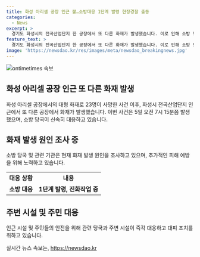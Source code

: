 ```yaml
---
title: 화성 아리셀 공장 인근 불…소방대응 1단계 발령 현장경찰 출동
categories:
  - News
excerpt: >
  경기도 화성시의 전곡산업단지 한 공장에서 또 다른 화재가 발생했습니다. 이로 인해 소방 당국이 소방 대응 1단계를 발령하여 진화 작업을 벌이고 있습니다. 이 화재는 최근 화성 아리셀 공장에서의 대형 화재 후 또 다른 비극으로 인해 사람들의 이목을 끌고 있습니다.
feature_text: >
  경기도 화성시의 전곡산업단지 한 공장에서 또 다른 화재가 발생했습니다. 이로 인해 소방 당국이 소방 대응 1단계를 발령하여 진화 작업을 벌이고 있습니다. 이 화재는 최근 화성 아리셀 공장에서의 대형 화재 후 또 다른 비극으로 인해 사람들의 이목을 끌고 있습니다.
image: 'https://newsdao.kr/res/images/meta/newsdao_breakingnews.jpg'
---
```


<p><img src="https://newsdao.kr/res/images/meta/newsdao_breakingnews.jpg" alt="ontimetimes 속보" /></p>

<h2 data-ke-size="size26">화성 아리셀 공장 인근 또 다른 화재 발생</h2>

<p data-ke-size="size16">화성 아리셀 공장에서의 대형 화재로 23명이 사망한 사건 이후, 화성시 전곡산업단지 인근에서 또 다른 공장에서 화재가 발생했습니다. 이번 사건은 5일 오전 7시 15분쯤 발생했으며, 소방 당국이 신속히 대응하고 있습니다.</p>

<h2 data-ke-size="size26">화재 발생 원인 조사 중</h2>

<p data-ke-size="size16">소방 당국 및 관련 기관은 현재 화재 발생 원인을 조사하고 있으며, 추가적인 피해 예방을 위해 노력하고 있습니다.</p>

<table>
  <tr>
    <td style="text-align: center; height: 17px;"><b>대응 상황</b></td>
    <td style="text-align: center; height: 17px;"><b>내용</b></td>
  </tr>
  <tr>
    <td style="text-align: center; height: 17px;"><b>소방 대응</b></td>
    <td style="text-align: center; height: 17px;"><b>1단계 발령, 진화작업 중</b></td>
  </tr>
</table>

<h2 data-ke-size="size26">주변 시설 및 주민 대응</h2>

<p data-ke-size="size16">인근 시설 및 주민들의 안전을 위해 관련 당국과 주변 시설이 즉각 대응하고 대피 조치를 취하고 있습니다.</p>
실시간 뉴스 속보는, <a href="https://newsdao.kr" rel="dofollow">https://newsdao.kr</a>


